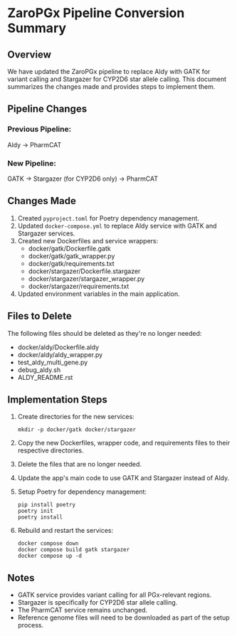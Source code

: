 # ZaroPGx Pipeline Conversion Summary

## Overview
We have updated the ZaroPGx pipeline to replace Aldy with GATK for variant calling and Stargazer for CYP2D6 star allele calling. This document summarizes the changes made and provides steps to implement them.

## Pipeline Changes

### Previous Pipeline:
Aldy → PharmCAT

### New Pipeline:
GATK → Stargazer (for CYP2D6 only) → PharmCAT

## Changes Made

1. Created `pyproject.toml` for Poetry dependency management.
2. Updated `docker-compose.yml` to replace Aldy service with GATK and Stargazer services.
3. Created new Dockerfiles and service wrappers:
   - docker/gatk/Dockerfile.gatk
   - docker/gatk/gatk_wrapper.py
   - docker/gatk/requirements.txt
   - docker/stargazer/Dockerfile.stargazer
   - docker/stargazer/stargazer_wrapper.py
   - docker/stargazer/requirements.txt
4. Updated environment variables in the main application.

## Files to Delete

The following files should be deleted as they're no longer needed:
- docker/aldy/Dockerfile.aldy
- docker/aldy/aldy_wrapper.py
- test_aldy_multi_gene.py
- debug_aldy.sh
- ALDY_README.rst

## Implementation Steps

1. Create directories for the new services:
   ```
   mkdir -p docker/gatk docker/stargazer
   ```

2. Copy the new Dockerfiles, wrapper code, and requirements files to their respective directories.

3. Delete the files that are no longer needed.

4. Update the app's main code to use GATK and Stargazer instead of Aldy.

5. Setup Poetry for dependency management:
   ```
   pip install poetry
   poetry init
   poetry install
   ```

6. Rebuild and restart the services:
   ```
   docker compose down
   docker compose build gatk stargazer
   docker compose up -d
   ```

## Notes

- GATK service provides variant calling for all PGx-relevant regions.
- Stargazer is specifically for CYP2D6 star allele calling.
- The PharmCAT service remains unchanged.
- Reference genome files will need to be downloaded as part of the setup process. 